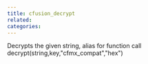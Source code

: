 ```yaml
---
title: cfusion_decrypt
related:
categories:
---
```


Decrypts the given string, alias for function call decrypt(string,key,"cfmx_compat","hex")